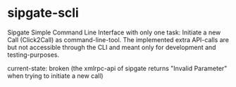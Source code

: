 # sipgate-scli

Sipgate Simple Command Line Interface with only one task: Initiate a new Call (Click2Call) as command-line-tool.
The implemented extra API-calls are but not accessible through the CLI and meant only for development and testing-purposes.

current-state: broken (the xmlrpc-api of sipgate returns "Invalid Parameter" when trying to initiate a new call)